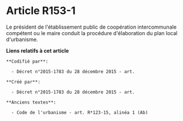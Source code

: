 # Article R153-1

Le président de l'établissement public de coopération intercommunale compétent ou le maire conduit la procédure d'élaboration
du plan local d'urbanisme.

**Liens relatifs à cet article**

	**Codifié par**:

	  - Décret n°2015-1783 du 28 décembre 2015 - art.

	**Créé par**:

	  - Décret n°2015-1783 du 28 décembre 2015 - art.

	**Anciens textes**:

	  - Code de l'urbanisme - art. R*123-15, alinéa 1 (Ab)
